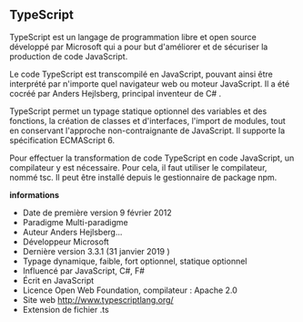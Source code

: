 ## TypeScript

TypeScript est un langage de programmation libre et open source développé par Microsoft qui a pour but d'améliorer et de sécuriser la production de code JavaScript.

Le code TypeScript est transcompilé en JavaScript, pouvant ainsi être interprété par n'importe quel navigateur web ou moteur JavaScript. Il a été cocréé par Anders Hejlsberg, principal inventeur de C# .

TypeScript permet un typage statique optionnel des variables et des fonctions, la création de classes et d'interfaces, l'import de modules, tout en conservant l'approche non-contraignante de JavaScript. Il supporte la spécification ECMAScript 6.

Pour effectuer la transformation de code TypeScript en code JavaScript, un compilateur y est nécessaire. Pour cela, il faut utiliser le compilateur, nommé tsc. Il peut être installé depuis le gestionnaire de package npm.

**informations**

 - Date de première version	9 février 2012
 - Paradigme	Multi-paradigme
 - Auteur	Anders Hejlsberg...
 - Développeur	Microsoft
 - Dernière version	3.3.1 (31 janvier 2019 )
 - Typage	dynamique, faible, fort optionnel, statique optionnel
 - Influencé par	JavaScript, C#, F#
 - Écrit en	JavaScript
 - Licence	Open Web Foundation, compilateur : Apache 2.0
 - Site web	http://www.typescriptlang.org/
 - Extension de fichier	.ts
